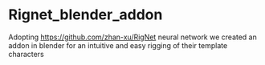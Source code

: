 # Rignet_blender_addon
Adopting https://github.com/zhan-xu/RigNet neural network we created an addon in blender for an intuitive and easy rigging of their template characters 
